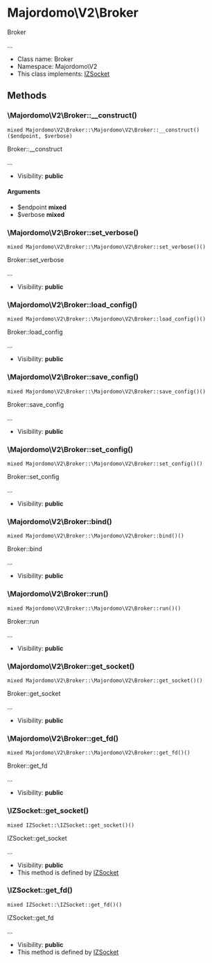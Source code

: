 Majordomo\V2\Broker
===============

Broker

...


* Class name: Broker
* Namespace: Majordomo\V2
* This class implements: [IZSocket](IZSocket.md)






Methods
-------


### \Majordomo\V2\Broker::__construct()

```
mixed Majordomo\V2\Broker::\Majordomo\V2\Broker::__construct()($endpoint, $verbose)
```

Broker::__construct

...

* Visibility: **public**

#### Arguments

* $endpoint **mixed**
* $verbose **mixed**



### \Majordomo\V2\Broker::set_verbose()

```
mixed Majordomo\V2\Broker::\Majordomo\V2\Broker::set_verbose()()
```

Broker::set_verbose

...

* Visibility: **public**



### \Majordomo\V2\Broker::load_config()

```
mixed Majordomo\V2\Broker::\Majordomo\V2\Broker::load_config()()
```

Broker::load_config

...

* Visibility: **public**



### \Majordomo\V2\Broker::save_config()

```
mixed Majordomo\V2\Broker::\Majordomo\V2\Broker::save_config()()
```

Broker::save_config

...

* Visibility: **public**



### \Majordomo\V2\Broker::set_config()

```
mixed Majordomo\V2\Broker::\Majordomo\V2\Broker::set_config()()
```

Broker::set_config

...

* Visibility: **public**



### \Majordomo\V2\Broker::bind()

```
mixed Majordomo\V2\Broker::\Majordomo\V2\Broker::bind()()
```

Broker::bind

...

* Visibility: **public**



### \Majordomo\V2\Broker::run()

```
mixed Majordomo\V2\Broker::\Majordomo\V2\Broker::run()()
```

Broker::run

...

* Visibility: **public**



### \Majordomo\V2\Broker::get_socket()

```
mixed Majordomo\V2\Broker::\Majordomo\V2\Broker::get_socket()()
```

Broker::get_socket

...

* Visibility: **public**



### \Majordomo\V2\Broker::get_fd()

```
mixed Majordomo\V2\Broker::\Majordomo\V2\Broker::get_fd()()
```

Broker::get_fd

...

* Visibility: **public**



### \IZSocket::get_socket()

```
mixed IZSocket::\IZSocket::get_socket()()
```

IZSocket::get_socket

...

* Visibility: **public**
* This method is defined by [IZSocket](IZSocket.md)



### \IZSocket::get_fd()

```
mixed IZSocket::\IZSocket::get_fd()()
```

IZSocket::get_fd

...

* Visibility: **public**
* This method is defined by [IZSocket](IZSocket.md)


